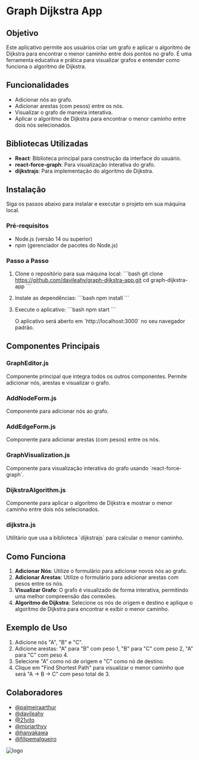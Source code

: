 # Graph Dijkstra App

## Objetivo
Este aplicativo permite aos usuários criar um grafo e aplicar o algoritmo de Dijkstra para encontrar o menor caminho entre dois pontos no grafo. É uma ferramenta educativa e prática para visualizar grafos e entender como funciona o algoritmo de Dijkstra.

## Funcionalidades
- Adicionar nós ao grafo.
- Adicionar arestas (com pesos) entre os nós.
- Visualizar o grafo de maneira interativa.
- Aplicar o algoritmo de Dijkstra para encontrar o menor caminho entre dois nós selecionados.

## Bibliotecas Utilizadas
- **React**: Biblioteca principal para construção da interface do usuário.
- **react-force-graph**: Para visualização interativa do grafo.
- **dijkstrajs**: Para implementação do algoritmo de Dijkstra.

## Instalação
Siga os passos abaixo para instalar e executar o projeto em sua máquina local.

### Pré-requisitos
- Node.js (versão 14 ou superior)
- npm (gerenciador de pacotes do Node.js)

### Passo a Passo
1. Clone o repositório para sua máquina local:
   \`\`\`bash
   git clone https://github.com/davileahy/graph-dijkstra-app.git
   cd graph-dijkstra-app
   \`\`\`

2. Instale as dependências:
   \`\`\`bash
   npm install
   \`\`\`

3. Execute o aplicativo:
   \`\`\`bash
   npm start
   \`\`\`

   O aplicativo será aberto em \`http://localhost:3000\` no seu navegador padrão.

## Componentes Principais

### GraphEditor.js
Componente principal que integra todos os outros componentes. Permite adicionar nós, arestas e visualizar o grafo.

### AddNodeForm.js
Componente para adicionar nós ao grafo.

### AddEdgeForm.js
Componente para adicionar arestas (com pesos) entre os nós.

### GraphVisualization.js
Componente para visualização interativa do grafo usando \`react-force-graph\`.

### DijkstraAlgorithm.js
Componente para aplicar o algoritmo de Dijkstra e mostrar o menor caminho entre dois nós selecionados.

### dijkstra.js
Utilitário que usa a biblioteca \`dijkstrajs\` para calcular o menor caminho.

## Como Funciona
1. **Adicionar Nós**: Utilize o formulário para adicionar novos nós ao grafo.
2. **Adicionar Arestas**: Utilize o formulário para adicionar arestas com pesos entre os nós.
3. **Visualizar Grafo**: O grafo é visualizado de forma interativa, permitindo uma melhor compreensão das conexões.
4. **Algoritmo de Dijkstra**: Selecione os nós de origem e destino e aplique o algoritmo de Dijkstra para encontrar e exibir o menor caminho.

## Exemplo de Uso
1. Adicione nós "A", "B" e "C".
2. Adicione arestas: "A" para "B" com peso 1, "B" para "C" com peso 2, "A" para "C" com peso 4.
3. Selecione "A" como nó de origem e "C" como nó de destino.
4. Clique em "Find Shortest Path" para visualizar o menor caminho que será "A -> B -> C" com peso total de 3.

## Colaboradores

- [@palmeiraarthur](https://github.com/palmeiraarthur)
- [@davileahy](https://github.com/davileahy)
- [@21vito](https://github.com/21vito)
- [@moriarthyy](https://github.com/moriarthyy)
- [@hanyakawa](https://github.com/Hanyakawa)
- [@filipemalgueiro](https://github.com/filipemalgueiro)

![logo](https://github.com/davileahy/dijkstra-graph-visualization-app/assets/100385669/f3a215ea-2510-46d2-bf4b-ce575a10b923)
